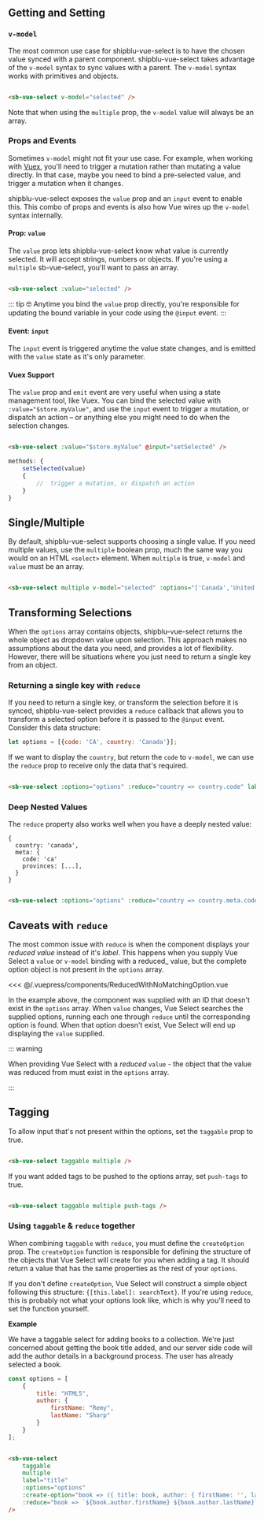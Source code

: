 ## Getting and Setting

### `v-model`

The most common use case for shipblu-vue-select is to have the chosen value synced with a parent component.
shipblu-vue-select takes advantage of the `v-model` syntax to sync values with a parent. The `v-model`
syntax works with primitives and objects.

```html

<sb-vue-select v-model="selected" />
```

Note that when using the `multiple` prop, the `v-model` value will always be an array.

### Props and Events

Sometimes `v-model` might not fit your use case. For example, when working
with [Vuex](https://vuex.vuejs.org), you'll need to trigger a mutation rather than mutating a value
directly. In that case, maybe you need to bind a pre-selected value, and trigger a mutation when it
changes.

shipblu-vue-select exposes the `value` prop and an `input` event to enable this. This combo of props and
events is also how Vue wires up the `v-model` syntax internally.

#### Prop: `value`

The `value` prop lets shipblu-vue-select know what value is currently selected. It will accept strings,
numbers or objects. If you're using a `multiple` sb-vue-select, you'll want to pass an array.

```html

<sb-vue-select :value="selected" />
```

::: tip 🤓 Anytime you bind the `value` prop directly, you're responsible for updating the bound
variable in your code using the `@input` event.
:::

#### Event: `input`

The `input` event is triggered anytime the value state changes, and is emitted with the `value`
state as it's only parameter.

#### Vuex Support

The `value` prop and `emit` event are very useful when using a state management tool, like Vuex. You
can bind the selected value with `:value="$store.myValue"`, and use the `input` event to trigger a
mutation, or dispatch an action – or anything else you might need to do when the selection changes.

```html

<sb-vue-select :value="$store.myValue" @input="setSelected" />
```

```js
methods: {
    setSelected(value)
    {
        //  trigger a mutation, or dispatch an action  
    }
}
```

## Single/Multiple

By default, shipblu-vue-select supports choosing a single value. If you need multiple values, use the
`multiple` boolean prop, much the same way you would on an HTML `<select>` element. When `multiple`
is true, `v-model` and `value` must be an array.

```html

<sb-vue-select multiple v-model="selected" :options="['Canada','United States']" />
```

<sb-vue-select multiple :options="['Canada','United States']" />

## Transforming Selections

When the `options` array contains objects, shipblu-vue-select returns the whole object as dropdown value
upon selection. This approach makes no assumptions about the data you need, and provides a lot of
flexibility. However, there will be situations where you just need to return a single key from an
object.

### Returning a single key with `reduce`

If you need to return a single key, or transform the selection before it is synced, shipblu-vue-select
provides a `reduce` callback that allows you to transform a selected option before it is passed to
the `@input` event. Consider this data structure:

 ```js
 let options = [{code: 'CA', country: 'Canada'}];
 ```

If we want to display the `country`, but return the `code` to `v-model`, we can use the `reduce`
prop to receive only the data that's required.

 ```html

<sb-vue-select :options="options" :reduce="country => country.code" label="country" />
 ```

### Deep Nested Values

The `reduce` property also works well when you have a deeply nested value:

 ```
 {
   country: 'canada',
   meta: {
     code: 'ca'
     provinces: [...],
   }
 }
 ```

 ```html

<sb-vue-select :options="options" :reduce="country => country.meta.code" label="country" />
 ```

 <reducer-nested-value />

## Caveats with `reduce`

The most common issue with `reduce` is when the component displays your _reduced_ _value_ instead of
it's _label_. This happens when you supply Vue Select a `value` or `v-model` binding with a reduced_
value, but the complete option object is not present in the `options` array.

<ReducedWithNoMatchingOption />

<<< @/.vuepress/components/ReducedWithNoMatchingOption.vue

In the example above, the component was supplied with an ID that doesn't exist in the `options`
array. When `value` changes, Vue Select searches the supplied options, running each one
through `reduce` until the corresponding option is found. When that option doesn't exist, Vue Select
will end up displaying the `value` supplied.

::: warning

When providing Vue Select with a _reduced_ `value` - the object that the value was reduced from must
exist in the `options` array.

:::

## Tagging

To allow input that's not present within the options, set the `taggable` prop to true.

```html

<sb-vue-select taggable multiple />
```

<sb-vue-select taggable multiple />

If you want added tags to be pushed to the options array, set `push-tags` to true.

```html

<sb-vue-select taggable multiple push-tags />
```

<sb-vue-select taggable multiple push-tags />

### Using `taggable` & `reduce` together

When combining `taggable` with `reduce`, you must define the `createOption` prop. The
`createOption` function is responsible for defining the structure of the objects that Vue Select
will create for you when adding a tag. It should return a value that has the same properties as the
rest of your `options`.

If you don't define `createOption`, Vue Select will construct a simple object following this
structure:
`{[this.label]: searchText}`. If you're using `reduce`, this is probably not what your options look
like, which is why you'll need to set the function yourself.

**Example**

We have a taggable select for adding books to a collection. We're just concerned about getting the
book title added, and our server side code will add the author details in a background process. The
user has already selected a book.

```js
const options = [
    {
        title: "HTML5",
        author: {
            firstName: "Remy",
            lastName: "Sharp"
        }
    }
];
```

```html

<sb-vue-select
    taggable
    multiple
    label="title"
    :options="options"
    :create-option="book => ({ title: book, author: { firstName: '', lastName: '' } })"
    :reduce="book => `${book.author.firstName} ${book.author.lastName}`"
/>
```  



